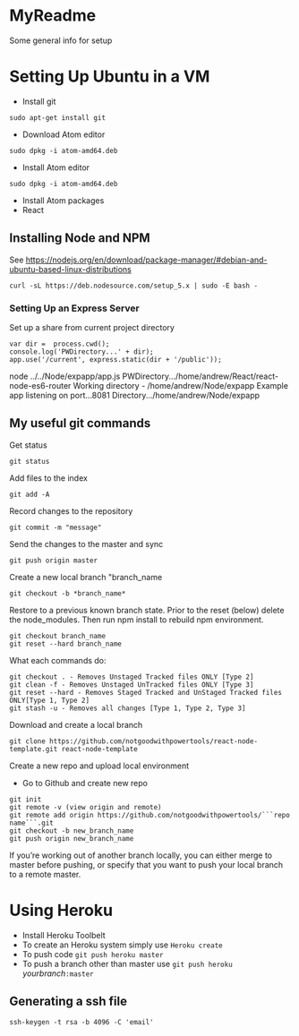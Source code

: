 # MyReadme
Some general info for setup

# Setting Up Ubuntu in a VM
- Install git
```
sudo apt-get install git
```
- Download Atom editor
```
sudo dpkg -i atom-amd64.deb
```
- Install Atom editor
```
sudo dpkg -i atom-amd64.deb
```
- Install Atom packages
- React

## Installing Node and NPM
See https://nodejs.org/en/download/package-manager/#debian-and-ubuntu-based-linux-distributions
```
curl -sL https://deb.nodesource.com/setup_5.x | sudo -E bash -
```
### Setting Up an Express Server
Set up a share from current project directory
```
var dir =  process.cwd();
console.log('PWDirectory...' + dir);
app.use('/current', express.static(dir + '/public'));
```
node ../../Node/expapp/app.js
PWDirectory.../home/andrew/React/react-node-es6-router
Working directory - /home/andrew/Node/expapp
Example app listening on port...8081
Directory.../home/andrew/Node/expapp




## My useful git commands
Get status
```
git status
```
Add files to the index
```
git add -A
```
Record changes to the repository
```
git commit -m "message"
```
Send the changes to the master and sync
```
git push origin master
```
Create a new local branch "branch_name
```
git checkout -b *branch_name*
```
Restore to a previous known branch state. Prior to the reset (below) delete the node_modules. Then run npm install to rebuild npm environment.
```
git checkout branch_name
git reset --hard branch_name
```
What each commands do:
```
git checkout . - Removes Unstaged Tracked files ONLY [Type 2]
git clean -f - Removes Unstaged UnTracked files ONLY [Type 3]
git reset --hard - Removes Staged Tracked and UnStaged Tracked files ONLY[Type 1, Type 2]
git stash -u - Removes all changes [Type 1, Type 2, Type 3]
```
Download and create a local branch
```
git clone https://github.com/notgoodwithpowertools/react-node-template.git react-node-template
```
Create a new repo and upload local environment
- Go to Github and create new repo
```
git init
git remote -v (view origin and remote)
git remote add origin https://github.com/notgoodwithpowertools/```repo name```.git
git checkout -b new_branch_name
git push origin new_branch_name
```
If you’re working out of another branch locally, you can either merge to master before pushing, or specify that you want to push your local branch to a remote master. 

# Using Heroku
- Install Heroku Toolbelt
- To create an Heroku system simply use ```Heroku create```
- To push code ```git push heroku master```
- To push a branch other than master use ```git push heroku ```*yourbranch*```:master```
## Generating a ssh file
```
ssh-keygen -t rsa -b 4096 -C 'email'
```
